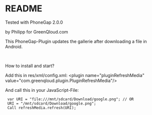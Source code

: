 README 
======


Tested with PhoneGap 2.0.0

by Philipp
for GreenQloud.com

This PhoneGap-Plugin updates the gallerie after downloading a file in Android.

<br/>

How to install and start?

Add this in res/xml/config.xml:
    \<plugin name="pluginRefreshMedia" value="com.greenqloud.plugin.PluginRefreshMedia"/>
      
And call this in your JavaScript-File:

	 var URI = "file:///mnt/sdcard/Download/google.png"; // OR
	 URI = "/mnt/sdcard/Download/google.png";
	 Call refreshMedia.refresh(URI);

